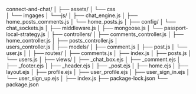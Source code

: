 connect-and-chat/
│
├── assets/
│   └── css  
│   └── imgages
│   └──js/
│       ├── chat_engine.js
│       ├── home_posts_comments.js
│       └── home_posts.js
│
├── config/
│   └── chat_sockets.js
│   ├── middleware.js
│   ├── mongoose.js
│   └── passport-local-strategy.js
│
├── controllers/
│    ├── comments_controller.js
│    ├── home_controller.js
│    ├── posts_controller.js
│    
users_controller.js
│
├── models/
│   ├── comment.js
│   ├── post.js
│   └── user.js
│
│
├── routes/
│   ├── comments.js
│   ├── index.js
│   ├── posts.js
│   └── users.js
│
├── views/
│   ├── _chat_box.ejs
│   ├── _comment.ejs
│   ├── _footer.ejs
│   ├── _header.ejs
│   ├── _post.ejs
│   ├── home.ejs
│   ├── layout.ejs
│   ├── profile.ejs
│   ├── user_profile.ejs
│   ├── user_sign_in.ejs
│   └── user_sign_up.ejs
│
├── index.js
├── package-lock.json
└── package.json
